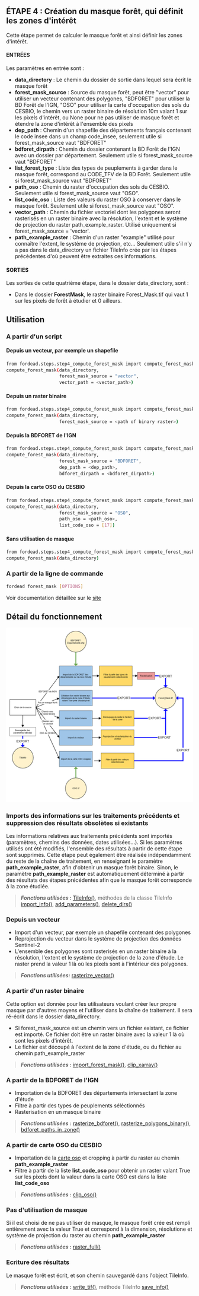 ## ÉTAPE 4 : Création du masque forêt, qui définit les zones d'intérêt
Cette étape permet de calculer le masque forêt et ainsi définir les zones d'intérêt.

#### ENTRÉES
Les paramètres en entrée sont :
- **data_directory** : Le chemin du dossier de sortie dans lequel sera écrit le masque forêt
- **forest_mask_source** : Source du masque forêt, peut être "vector" pour utiliser un vecteur contenant des polygones, "BDFORET" pour utiliser la BD Forêt de l'IGN,  "OSO" pour utiliser la carte d'occupation des sols du CESBIO, le chemin vers un raster binaire de résolution 10m valant 1 sur les pixels d'intérêt, ou None pour ne pas utiliser de masque forêt et étendre la zone d'intérêt à l'ensemble des pixels
- **dep_path** : Chemin d'un shapefile des départements français contenant le code insee dans un champ code_insee, seulement utile si forest_mask_source vaut "BDFORET"
- **bdforet_dirpath** : Chemin du dossier contenant la BD Forêt de l'IGN avec un dossier par département. Seulement utile si forest_mask_source vaut "BDFORET"
- **list_forest_type** : Liste des types de peuplements à garder dans le masque forêt, correspond au CODE_TFV de la BD Forêt. Seulement utile si forest_mask_source vaut "BDFORET"
- **path_oso** : Chemin du raster d'occupation des sols du CESBIO. Seulement utile si forest_mask_source vaut "OSO".
- **list_code_oso** : Liste des valeurs du raster OSO à conserver dans le masque forêt. Seulement utile si forest_mask_source vaut "OSO".
- **vector_path** : Chemin du fichier vectoriel dont les polygones seront rasterisés en un raster binaire avec la résolution, l'extent et le système de projection du raster path_example_raster. Utilisé uniquement si forest_mask_source = 'vector'.
- **path_example_raster** : Chemin d'un raster "example" utilisé pour connaître l'extent, le système de projection, etc... Seulement utile s'il n'y a pas dans le data_directory un fichier TileInfo crée par les étapes précèdentes d'où peuvent être extraites ces informations.

#### SORTIES
Les sorties de cette quatrième étape, dans le dossier data_directory, sont :
- Dans le dossier **ForestMask**, le raster binaire Forest_Mask.tif qui vaut 1 sur les pixels de forêt à étudier et 0 ailleurs.

## Utilisation
### A partir d'un script

#### Depuis un vecteur, par exemple un shapefile
```bash
from fordead.steps.step4_compute_forest_mask import compute_forest_mask
compute_forest_mask(data_directory, 
                    forest_mask_source = "vector", 
                    vector_path = <vector_path>)
```
#### Depuis un raster binaire
```bash
from fordead.steps.step4_compute_forest_mask import compute_forest_mask
compute_forest_mask(data_directory, 
                    forest_mask_source = <path of binary raster>)
```

#### Depuis la BDFORET de l'IGN
```bash
from fordead.steps.step4_compute_forest_mask import compute_forest_mask
compute_forest_mask(data_directory, 
                    forest_mask_source = "BDFORET", 
                    dep_path = <dep_path>,
                    bdforet_dirpath = <bdforet_dirpath>)
```
#### Depuis la carte OSO du CESBIO
```bash
from fordead.steps.step4_compute_forest_mask import compute_forest_mask
compute_forest_mask(data_directory, 
                    forest_mask_source = "OSO", 
                    path_oso = <path_oso>,
                    list_code_oso = [17])
```
#### Sans utilisation de masque
```bash
from fordead.steps.step4_compute_forest_mask import compute_forest_mask
compute_forest_mask(data_directory)
```

### A partir de la ligne de commande

```bash
fordead forest_mask [OPTIONS]
```

Voir documentation détaillée sur le [site](https://fordead.gitlab.io/fordead_package/docs/cli/#fordead-forest_mask)

## Détail du fonctionnement

![Diagramme_step4](Diagrams/Diagramme_step4.png "Diagramme_step4")

### Imports des informations sur les traitements précédents et suppression des résultats obsolètes si existants
Les informations relatives aux traitements précédents sont importés (paramètres, chemins des données, dates utilisées...). Si les paramètres utilisés ont été modifiés, l'ensemble des résultats à partir de cette étape sont supprimés. Cette étape peut également être réalisée indépendamment du reste de la chaîne de traitement, en renseignant le paramètre **path_example_raster**, afin d'obtenir un masque forêt binaire. Sinon, le paramètre **path_example_raster** est automatiquement déterminé à partir des résultats des étapes précédentes afin que le masque forêt corresponde à la zone étudiée.
> **_Fonctions utilisées :_** [TileInfo()](https://fordead.gitlab.io/fordead_package/reference/fordead/ImportData/#tileinfo), méthodes de la classe TileInfo [import_info()](https://fordead.gitlab.io/fordead_package/reference/fordead/ImportData/#import_info), [add_parameters()](https://fordead.gitlab.io/fordead_package/reference/fordead/ImportData/#add_parameters), [delete_dirs()](https://fordead.gitlab.io/fordead_package/reference/fordead/ImportData/#delete_dirs)

### Depuis un vecteur
- Import d'un vecteur, par exemple un shapefile contenant des polygones
- Reprojection du vecteur dans le système de projection des données Sentinel-2
- L'ensemble des polygones sont rasterisés en un raster binaire à la résolution, l'extent et le système de projection de la zone d'étude. Le raster prend la valeur 1 là où les pixels sont à l'intérieur des polygones.
> **_Fonctions utilisées:_** [rasterize_vector()](https://fordead.gitlab.io/fordead_package/reference/fordead/masking_vi/#rasterize_vector)

### A partir d'un raster binaire
Cette option est donnée pour les utilisateurs voulant créer leur propre masque par d'autres moyens et l'utiliser dans la chaîne de traitement. Il sera ré-écrit dans le dossier data_directory.
 - Si forest_mask_source est un chemin vers un fichier existant, ce fichier est importé. Ce fichier doit être un raster binaire avec la valeur 1 là où sont les pixels d'intérêt.
 - Le fichier est découpé à l'extent de la zone d'étude, ou du fichier au chemin path_example_raster
 > **_Fonctions utilisées :_** [import_forest_mask()](https://fordead.gitlab.io/fordead_package/reference/fordead/ImportData/#import_forest_mask), [clip_xarray()](https://fordead.gitlab.io/fordead_package/reference/fordead/ImportData/#clip_xarray)


### A partir de la BDFORET de l'IGN
- Importation de la BDFORET des départements intersectant la zone d'étude
- Filtre à partir des types de peuplements séléctionnés
- Rasterisation en un masque binaire
 > **_Fonctions utilisées :_** [rasterize_bdforet()](https://fordead.gitlab.io/fordead_package/reference/fordead/masking_vi/#rasterize_bdforet), [rasterize_polygons_binary()](https://fordead.gitlab.io/fordead_package/reference/fordead/masking_vi/#rasterize_polygons_binary), [bdforet_paths_in_zone()](https://fordead.gitlab.io/fordead_package/reference/fordead/masking_vi/#bdforet_paths_in_zone)

### A partir de carte OSO du CESBIO
 - Importation de la [carte oso](http://osr-cesbio.ups-tlse.fr/~oso/) et cropping à partir du raster au chemin **path_example_raster**
 - Filtre à partir de la liste **list_code_oso** pour obtenir un raster valant True sur les pixels dont la valeur dans la carte OSO est dans la liste **list_code_oso**
 > **_Fonctions utilisées :_** [clip_oso()](https://fordead.gitlab.io/fordead_package/reference/fordead/masking_vi/#clip_oso)


### Pas d'utilisation de masque
 Si il est choisi de ne pas utiliser de masque, le masque forêt crée est rempli entièrement avec la valeur True et correspond à la dimension, résolutione et système de projection du raster au chemin **path_example_raster**
 > **_Fonctions utilisées :_** [raster_full()](https://fordead.gitlab.io/fordead_package/reference/fordead/masking_vi/#raster_full)

### Ecriture des résultats
Le masque forêt est écrit, et son chemin sauvegardé dans l'object TileInfo.
 > **_Fonctions utilisées :_** [write_tif()](https://fordead.gitlab.io/fordead_package/reference/fordead/writing_data/#write_tif), méthode TileInfo [save_info()](https://fordead.gitlab.io/fordead_package/reference/fordead/ImportData/#save_info)


